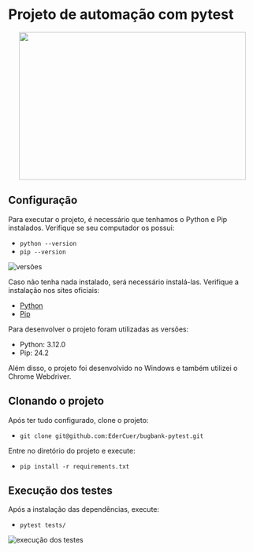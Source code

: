 
# Projeto de automação com pytest

<p align="center">
  <img width="460" height="300" src="https://encrypted-tbn0.gstatic.com/images?q=tbn:ANd9GcT53FNUfoJOMmuxHw_461WuMi5GZ7nQHoRjtg&s">
</p>


## Configuração

Para executar o projeto, é necessário que tenhamos o Python e Pip instalados. Verifique se seu computador os possui:
- `python --version`
- `pip --version`

![versões](https://i.ibb.co/y8s3tmZ/Captura-de-tela-2024-10-06-095457.png)

Caso não tenha nada instalado, será necessário instalá-las. Verifique a instalação nos sites oficiais:
- [Python](https://www.python.org/downloads/)
- [Pip](https://pip.pypa.io/en/stable/cli/pip_install/) 

Para desenvolver o projeto foram utilizadas as versões:
- Python: 3.12.0
- Pip: 24.2

Além disso, o projeto foi desenvolvido no Windows e também utilizei o Chrome Webdriver.

## Clonando o projeto

Após ter tudo configurado, clone o projeto:
- `git clone git@github.com:EderCuer/bugbank-pytest.git`

Entre no diretório do projeto e execute:
- `pip install -r requirements.txt`

## Execução dos testes

Após a instalação das dependências, execute:
- `pytest tests/`

![execução dos testes](https://i.ibb.co/gMPCxps/Captura-de-tela-2024-10-12-124915.png)
